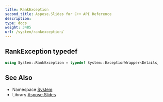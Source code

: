 ```yaml
---
title: RankException
second_title: Aspose.Slides for C++ API Reference
description: 
type: docs
weight: 3485
url: /system/rankexception/
---
```

## RankException typedef




```cpp
using System::RankException = typedef System::ExceptionWrapper<Details_RankException >
```

## See Also

* Namespace [System](../)
* Library [Aspose.Slides](../../)